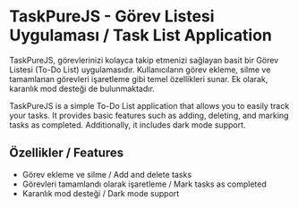 # TaskPureJS - Görev Listesi Uygulaması / Task List Application

TaskPureJS, görevlerinizi kolayca takip etmenizi sağlayan basit bir Görev Listesi (To-Do List) uygulamasıdır. Kullanıcıların görev ekleme, silme ve tamamlanan görevleri işaretleme gibi temel özellikleri sunar. Ek olarak, karanlık mod desteği de bulunmaktadır.

TaskPureJS is a simple To-Do List application that allows you to easily track your tasks. It provides basic features such as adding, deleting, and marking tasks as completed. Additionally, it includes dark mode support.

## Özellikler / Features

- Görev ekleme ve silme / Add and delete tasks
- Görevleri tamamlandı olarak işaretleme / Mark tasks as completed
- Karanlık mod desteği / Dark mode support
